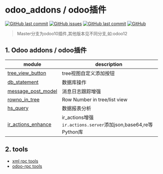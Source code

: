 # odoo_addons / odoo插件

[![GitHub last commit](https://img.shields.io/github/stars/RRRoger/odoo_addons.svg?style=flat-square)](https://github.com/RRRoger/odoo_addons)
[![GitHub issues](https://img.shields.io/github/issues/RRRoger/odoo_addons.svg?style=flat-square)](https://github.com/RRRoger/odoo_addons/issues)
[![GitHub last commit](https://img.shields.io/github/last-commit/RRRoger/odoo_addons.svg?style=flat-square)](https://github.com/RRRoger/odoo_addons/commits/master)
[![GitHub](https://img.shields.io/github/license/mashape/apistatus.svg?style=flat-square)](https://github.com/RRRoger/odoo_addons/blob/master/LICENSE)

> Master分支为odoo10插件,其他版本见不同分支,如:odoo12

## 1. Odoo addons / odoo插件

| module                                                       | description                                                  |
| ------------------------------------------------------------ | ------------------------------------------------------------ |
| [tree_view_button](tree_view_button)                         | tree视图自定义添加按钮                                       |
| [db_statement ](db_statement)                                | 数据库操作                                                   |
| [message_post_model](message_post_model)                     | 消息日志跟踪增强                                             |
| [rowno_in_tree](rowno_in_tree)                               | Row Number in tree/list view                                 |
| [hs_query](hs_query)                                         | 数据报表分析                                                 |
| [ir_actions_enhance](ir_actions_enhance)                     | ir_actions增强<br />`ir.actions.server`添加json,base64,re等Python库 |


## 2. tools

- [xml rpc tools](odoo_xmlrpc)
- [odoo-rpc tools](odoo_odoorpc)

